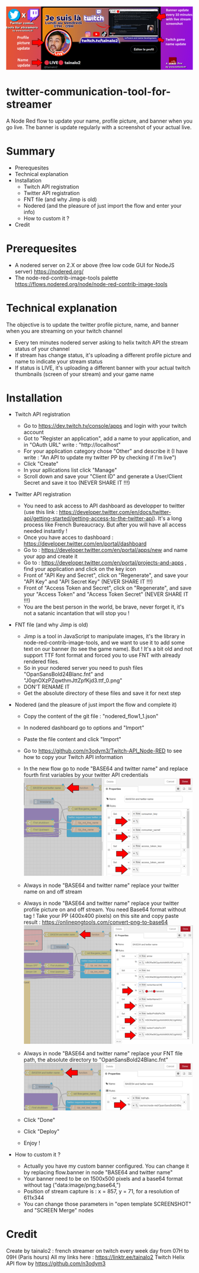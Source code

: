 ![add twitter API credentials](https://raw.githubusercontent.com/tainalo2/twitter-communication-tool-for-streamer/main/comm.png)
# twitter-communication-tool-for-streamer
A Node Red flow to update your name, profile picture, and banner when you go live. The banner is update regularly with a screenshot of your actual live.

# Summary
  - Prerequesites
  - Technical explanation
  - Installation
    - Twitch API registration
    - Twitter API registration
    - FNT file (and why Jimp is old)
    - Nodered (and the pleasure of just import the flow and enter your info)
    - How to custom it ?
  - Credit

# Prerequesites
  - A nodered server on 2.X or above (free low code GUI for NodeJS server) https://nodered.org/
  - The node-red-contrib-image-tools palette https://flows.nodered.org/node/node-red-contrib-image-tools

# Technical explanation
The objective is to update the twitter profile picture, name, and banner when you are streaming on your twitch channel
  - Every ten minutes nodered server asking to helix twitch API the stream status of your channel
  - If stream has change status, it's uploading a different profile picture and name to indicate your stream status
  - If status is LIVE, it's uploading a different banner with your actual twitch thumbnails (screen of your stream) and your game name

# Installation
 - Twitch API registration
   - Go to https://dev.twitch.tv/console/apps and login with your twitch account
   - Got to "Register an application", add a name to your application, and in "OAuth URL" write : "http://localhost"
   - For your application category chose "Other" and describe it (I have write : "An API to update my twitter PP by checking if I'm live")
   - Click "Create"
   - In your apllications list click "Manage"
   - Scroll down and save your "Client ID" and generate a User/Client Secret and save it too (NEVER SHARE IT !!!)

 - Twitter API registration
   - You need to ask access to API dashboard as developper to twitter (use this link : https://developer.twitter.com/en/docs/twitter-api/getting-started/getting-access-to-the-twitter-api). It's a long process like French Bureaucracy. But after you will have all access needed instantly !
   - Once you have acces to dashboard : https://developer.twitter.com/en/portal/dashboard
   - Go to : https://developer.twitter.com/en/portal/apps/new and name your app and create it
   - Go to : https://developer.twitter.com/en/portal/projects-and-apps , find your application and click on the key icon
   - Front of "API Key and Secret", click on "Regenerate", and  save your "API Key" and "API Secret Key" (NEVER SHARE IT !!!)
   - Front of "Access Token and Secret", click on "Regenerate", and  save your "Access Token" and "Access Token Secret" (NEVER SHARE IT !!!)
   - You are the best person in the world, be brave, never forget it, it's not a satanic incantation that will stop you !

 - FNT file (and why Jimp is old)
   - Jimp is a tool in JavaScript to manipulate images, it's the library in node-red-contrib-image-tools, and we want to use it to add some text on our banner (to see the game name). But ! It's a bit old and not support TTF font format and forced you to use FNT with already rendered files.
   - So in your nodered server you need to push files "OpanSansBold24Blanc.fnt" and "J0qnOXzPZqwthmJttZpfKjd3.ttf_0.png"
   - DON'T RENAME IT
   - Get the absolute directory of these files and save it for next step
 

 - Nodered (and the pleasure of just import the flow and complete it)
   - Copy the content of the git file : "nodered_flow1_1.json"
   - In nodered dashboard go to options and "Import"
   - Paste the file content and click "Import"
   - Go to https://github.com/n3odym3/Twitch-API_Node-RED to see how to copy your Twitch API information
   - In the new flow go to node "BASE64 and twitter name" and replace fourth first variables by your twitter API credentials
   ![add twitter API credentials](https://raw.githubusercontent.com/tainalo2/twitter-communication-tool-for-streamer/main/api_credentials.png)
   
   - Always in node "BASE64 and twitter name" replace your twitter name on and off stream
   - Always in node "BASE64 and twitter name" replace your twitter profile picture on and off stream. You need Base64 format without tag ! Take your PP (400x400 pixels) on this site and copy paste result : https://onlinepngtools.com/convert-png-to-base64
   ![add twitter API credentials](https://raw.githubusercontent.com/tainalo2/twitter-communication-tool-for-streamer/main/twitter_name_pp.png)
   
   - Always in node "BASE64 and twitter name" replace your FNT file path, the absolute directory to "OpanSansBold24Blanc.fnt"
   ![add twitter API credentials](https://raw.githubusercontent.com/tainalo2/twitter-communication-tool-for-streamer/main/fntPath.png)
   
   - Click "Done"
   - Click "Deploy"
   - Enjoy !

 - How to custom it ?
   - Actually you have my custom banner configured. You can change it by replacing flow.banner in node "BASE64 and twitter name"
   - Your banner need to be on 1500x500 pixels and a base64 format without tag ("data:image/png;base64,")
   - Position of stream capture is : x = 857, y = 71, for a resolution of 611x344
   - You can change those parameters in "open template SCREENSHOT" and "SCREEN Merge" nodes

# Credit
Create by tainalo2 : french streamer on twitch every week day from 07H to 09H (Paris hours)
All my links here : https://linktr.ee/tainalo2
Twitch Helix API flow by https://github.com/n3odym3
